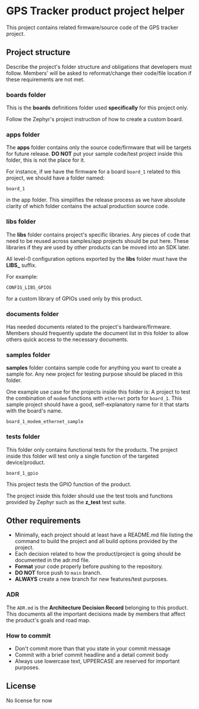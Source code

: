 # GPS Tracker product project helper

This project contains related firmware/source code of the GPS tracker project.

## Project structure

Describe the project's folder structure and obligations that developers must
follow. Members' will be asked to reformat/change their code/file location
if these requirements are not met.

### **boards** folder

This is the **boards** definitions folder used **specifically** for this
project only. 

Follow the Zephyr's project instruction of how to create a custom board.

### **apps** folder

The **apps** folder contains only the source code/firmware that will be targets
for future release. **DO NOT** put your sample code/test project inside this 
folder, this is not the place for it.

For instance, if we have the firmware for a board `board_1` related to this
project, we should have a folder named:

```
board_1
```

in the app folder. This simplifies the release process as we have absolute
clarity of which folder contains the actual production source code.

### **libs** folder

The **libs** folder contains project's specific libraries. Any pieces of code
that need to be reused across samples/app projects should be put here. These
libraries if they are used by other products can be moved into an SDK later.

All level-0 configuration options exported by the **libs** folder must have
the **LIBS_** suffix.

For example:

```
CONFIG_LIBS_GPIOS
```

for a custom library of GPIOs used only by this product.

### **documents** folder

Has needed documents related to the project's hardware/firmware. Members should
frequently update the document list in this folder to allow others quick access
to the necessary documents.

### **samples** folder

**samples** folder contains sample code for anything you want to create a
sample for. Any new project for testing purpose should be placed in this
folder. 

One example use case for the projects inside this folder is: A project to
test the combination of `modem` functions with `ethernet` ports for `board_1`.
This sample project should have a good, self-explanatory name for it that
starts with the board's name.

```
board_1_modem_ethernet_sample
```

### **tests** folder

This folder only contains functional tests for the products. The project inside
this folder will test only a single function of the targeted device/product.

```
board_1_gpio
```

This project tests the GPIO function of the product.

The project inside this folder should use the test tools and functions provided
by Zephyr such as the **z_test** test suite.

## Other requirements

- Minimally, each project should at least have a README.md file listing the 
command to build the project and all build options provided by the project.
- Each decision related to how the product/project is going should be
documented in the adr.md file.
- **Format** your code properly before pushing to the repository.
- **DO NOT** force push to `main` branch.
- **ALWAYS** create a new branch for new features/test purposes.

### ADR

The `ADR.md` is the **Architecture Decision Record** belonging to this product.
This documents all the important decisions made by members that affect the 
product's goals and road map.

### How to commit

* Don't commit more than that you state in your commit message
* Commit with a brief commit headline and a detail commit body
* Always use lowercase text, UPPERCASE are reserved for important purposes.

## License

No license for now
